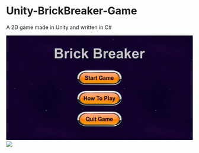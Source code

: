 # Unity-BrickBreaker-Game

A 2D game made in Unity and written in C#

![](Images/Menu.png)  ![](Images/Game2.png)  
